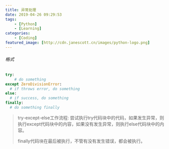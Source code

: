 ```yaml
---
title: 异常处理
date: 2019-04-26 09:29:53
tags:
	- [Python]
	- [Learning]
categories:
	- [Coding]
featured_image: [http://cdn.janescott.cn/images/python-logo.png]
---
```


###### 格式

```python
try:
	# do something
except ZeroDivisionError:
  # if throws error, do something
else:
  # if success, do something
finally:
  # do something finally
```

> try-except-else工作流程: 尝试执行try代码块中的代码，如果发生异常，则执行except代码块中的内容，如果没有发生异常，则执行else代码块中的内容。
>
> finally代码块在最后被执行，不管有没有发生错误，都会被执行。